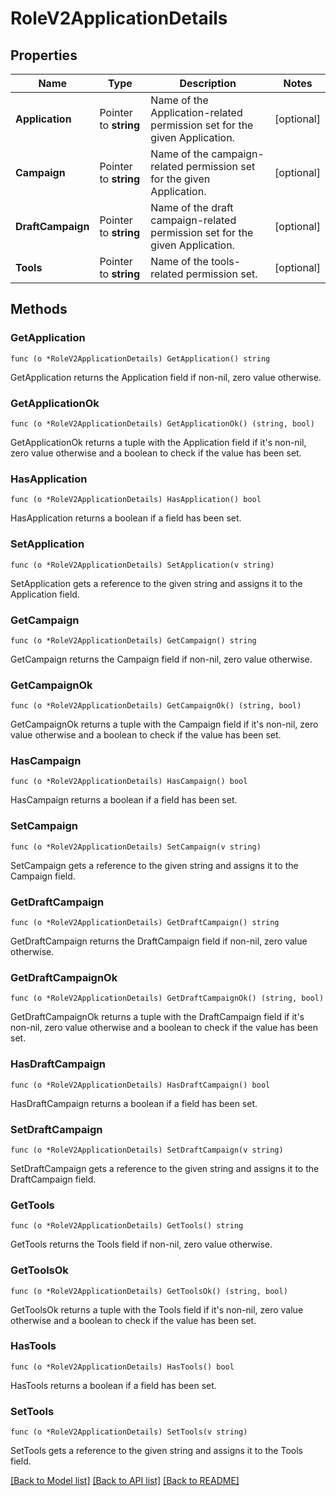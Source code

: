 # RoleV2ApplicationDetails

## Properties

Name | Type | Description | Notes
------------ | ------------- | ------------- | -------------
**Application** | Pointer to **string** | Name of the Application-related permission set for the given Application. | [optional] 
**Campaign** | Pointer to **string** | Name of the campaign-related permission set for the given Application. | [optional] 
**DraftCampaign** | Pointer to **string** | Name of the draft campaign-related permission set for the given Application. | [optional] 
**Tools** | Pointer to **string** | Name of the tools-related permission set. | [optional] 

## Methods

### GetApplication

`func (o *RoleV2ApplicationDetails) GetApplication() string`

GetApplication returns the Application field if non-nil, zero value otherwise.

### GetApplicationOk

`func (o *RoleV2ApplicationDetails) GetApplicationOk() (string, bool)`

GetApplicationOk returns a tuple with the Application field if it's non-nil, zero value otherwise
and a boolean to check if the value has been set.

### HasApplication

`func (o *RoleV2ApplicationDetails) HasApplication() bool`

HasApplication returns a boolean if a field has been set.

### SetApplication

`func (o *RoleV2ApplicationDetails) SetApplication(v string)`

SetApplication gets a reference to the given string and assigns it to the Application field.

### GetCampaign

`func (o *RoleV2ApplicationDetails) GetCampaign() string`

GetCampaign returns the Campaign field if non-nil, zero value otherwise.

### GetCampaignOk

`func (o *RoleV2ApplicationDetails) GetCampaignOk() (string, bool)`

GetCampaignOk returns a tuple with the Campaign field if it's non-nil, zero value otherwise
and a boolean to check if the value has been set.

### HasCampaign

`func (o *RoleV2ApplicationDetails) HasCampaign() bool`

HasCampaign returns a boolean if a field has been set.

### SetCampaign

`func (o *RoleV2ApplicationDetails) SetCampaign(v string)`

SetCampaign gets a reference to the given string and assigns it to the Campaign field.

### GetDraftCampaign

`func (o *RoleV2ApplicationDetails) GetDraftCampaign() string`

GetDraftCampaign returns the DraftCampaign field if non-nil, zero value otherwise.

### GetDraftCampaignOk

`func (o *RoleV2ApplicationDetails) GetDraftCampaignOk() (string, bool)`

GetDraftCampaignOk returns a tuple with the DraftCampaign field if it's non-nil, zero value otherwise
and a boolean to check if the value has been set.

### HasDraftCampaign

`func (o *RoleV2ApplicationDetails) HasDraftCampaign() bool`

HasDraftCampaign returns a boolean if a field has been set.

### SetDraftCampaign

`func (o *RoleV2ApplicationDetails) SetDraftCampaign(v string)`

SetDraftCampaign gets a reference to the given string and assigns it to the DraftCampaign field.

### GetTools

`func (o *RoleV2ApplicationDetails) GetTools() string`

GetTools returns the Tools field if non-nil, zero value otherwise.

### GetToolsOk

`func (o *RoleV2ApplicationDetails) GetToolsOk() (string, bool)`

GetToolsOk returns a tuple with the Tools field if it's non-nil, zero value otherwise
and a boolean to check if the value has been set.

### HasTools

`func (o *RoleV2ApplicationDetails) HasTools() bool`

HasTools returns a boolean if a field has been set.

### SetTools

`func (o *RoleV2ApplicationDetails) SetTools(v string)`

SetTools gets a reference to the given string and assigns it to the Tools field.


[[Back to Model list]](../README.md#documentation-for-models) [[Back to API list]](../README.md#documentation-for-api-endpoints) [[Back to README]](../README.md)


